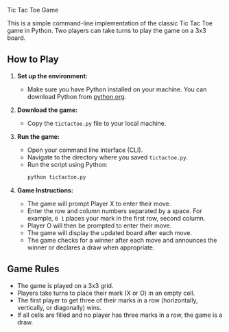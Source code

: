  Tic Tac Toe Game

This is a simple command-line implementation of the classic Tic Tac Toe game in Python. Two players can take turns to play the game on a 3x3 board.

## How to Play

1. **Set up the environment:**
   - Make sure you have Python installed on your machine. You can download Python from [python.org](https://www.python.org/).

2. **Download the game:**
   - Copy the `tictactoe.py` file to your local machine.

3. **Run the game:**
   - Open your command line interface (CLI).
   - Navigate to the directory where you saved `tictactoe.py`.
   - Run the script using Python:
     ```sh
     python tictactoe.py
     ```

4. **Game Instructions:**
   - The game will prompt Player X to enter their move.
   - Enter the row and column numbers separated by a space. For example, `0 1` places your mark in the first row, second column.
   - Player O will then be prompted to enter their move.
   - The game will display the updated board after each move.
   - The game checks for a winner after each move and announces the winner or declares a draw when appropriate.

## Game Rules

- The game is played on a 3x3 grid.
- Players take turns to place their mark (X or O) in an empty cell.
- The first player to get three of their marks in a row (horizontally, vertically, or diagonally) wins.
- If all cells are filled and no player has three marks in a row, the game is a draw.
